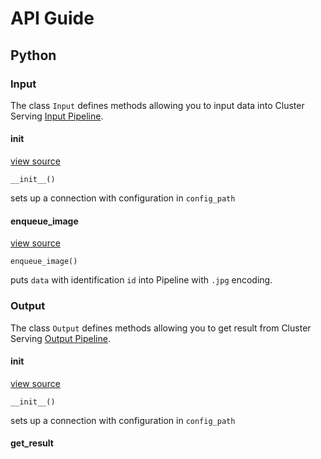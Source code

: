 # API Guide

## Python 

### Input
The class `Input` defines methods allowing you to input data into Cluster Serving [Input Pipeline]().

#### __init__

[view source]()

```
__init__()
```
sets up a connection with configuration in `config_path`
#### enqueue_image

[view source]()

```
enqueue_image()
```
puts `data` with identification `id` into Pipeline with `.jpg` encoding.

### Output
The class `Output` defines methods allowing you to get result from Cluster Serving [Output Pipeline]().

#### __init__

[view source]()

```
__init__()
```
sets up a connection with configuration in `config_path`

#### get_result

